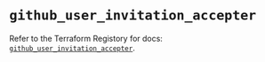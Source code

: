 # `github_user_invitation_accepter`

Refer to the Terraform Registory for docs: [`github_user_invitation_accepter`](https://www.terraform.io/docs/providers/github/r/user_invitation_accepter).
